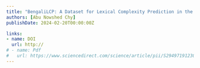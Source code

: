 ```yaml
---
title: "BengaliLCP: A Dataset for Lexical Complexity Prediction in the Bengali Texts" has been accepted on LREC-COLLING 2024 Conference
authors: [Abu Nowshed Chy]
publishDate: 2024-02-20T00:00:00Z

links:
- name: DOI
  url: http://
# - name: Pdf
#   url: https://www.sciencedirect.com/science/article/pii/S2949719123000365/pdfft?md5=502faaa940a69ced559675ed79aff467&pid=1-s2.0-S2949719123000365-main.pdf
---
```


<!-- This is to inform you that their first Journal paper has now been accepted for publication in the [Natural Language Processing Journal (Publisher: Elsevier)](https://www.sciencedirect.com/journal/natural-language-processing-journal).
It was indeed a long journey and after consecutive disappointment from various journals. -->